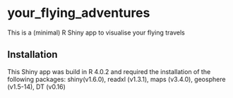 # your_flying_adventures
This is a (minimal) R Shiny app to visualise your flying travels

## Installation

This Shiny app was build in R 4.0.2 and required the installation of the following packages: shiny(v1.6.0), readxl (v1.3.1), maps (v3.4.0), geosphere (v1.5-14), DT (v0.16)

